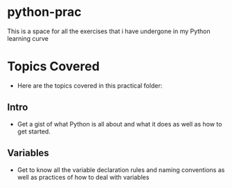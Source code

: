 # python-prac
This is a space for all the exercises that i have undergone in my Python learning curve

# Topics Covered
- Here are the topics covered in this practical folder:

## Intro
- Get a gist of what Python is all about and what it does as well as how to get started.

## Variables
- Get to know all the variable declaration rules and naming conventions as well as practices of how to deal with variables
